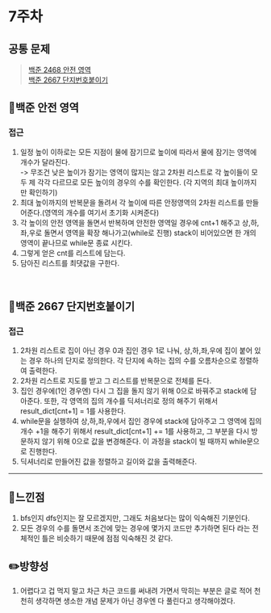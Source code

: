 # 7주차
## 공통 문제
> [백준 2468 안전 영역](https://www.acmicpc.net/problem/2468)<br>
[백준 2667 단지번호붙이기](https://www.acmicpc.net/problem/2667)

## **📖백준 안전 영역**

### 접근
1. 일정 높이 이하로는 모든 지점이 물에 잠기므로 높이에 따라서 물에 잠기는 영역에 개수가 달라진다.<br>
 -> 무조건 낮은 높이가 잠기는 영역이 많지는 않고 2차원 리스트로 각 높이들이 모두 제 각각 다르므로 모든 높이의 경우의 수를 확인한다. (각 지역의 최대 높이까지만 확인하기)
2. 최대 높이까지의 반복문을 돌려서 각 높이에 따른 안정영역의 2차원 리스트를 만들어준다.(영역의 개수를 여기서 초기화 시켜준다)
3. 각 높이의 안전 영역을 돌면서 반복하며 안전한 영역일 경우에 cnt+1 해주고 상,하,좌,우로 돌면서 영역을 확장 해나가고(while로 진행) stack이 비어있으면 한 개의 영역이 끝나므로 while문 종료 시킨다.
4. 그렇게 얻은 cnt를 리스트에 담는다.
5. 담아진 리스트를 최댓값을 구한다. 


<br>

## **📖백준 2667 단지번호붙이기**

### 접근
1. 2차원 리스트로 집이 아닌 경우 0과 집인 경우 1로 나눠, 상,하,좌,우에 집이 붙어 있는 경우 하나의 단지로 정의한다. 각 단지에 속하는 집의 수를 오름차순으로 정렬하여 출력한다.
2. 2차원 리스트로 지도를 받고 그 리스트를 반복문으로 전체를 돈다.
3. 집인 경우에(1인 경우엔) 다시 그 집을 돌지 않기 위해 0으로 바꿔주고 stack에 담아준다. 또한, 각 영역의 집의 개수를 딕셔너리로 정의 해주기 위해서 result_dict[cnt+1] = 1를 사용한다.
4. while문을 실행하여 상,하,좌,우에서 집인 경우에 stack에 담아주고 그 영역에 집의 개수 +1을 해주기 위해서 result_dict[cnt+1] += 1를 사용하고, 그 부분을 다시 방문하지 않기 위해 0으로 값을 변경해준다. 이 과정을 stack이 빌 때까지 while문으로 진행한다.
5. 딕셔너리로 만들어진 값을 정렬하고 길이와 값을 출력해준다.

<hr>

## 🌈느낀점
1. bfs인지 dfs인지는 잘 모르겠지만, 그래도 처음보다는 많이 익숙해진 기분인다.
2. 모든 경우의 수를 돌면서 조건에 맞는 경우에 몇가지 코드만 추가하면 된다 라는 전체적인 틀은 비슷하기 때문에 점점 익숙해진 것 같다.

## ✏️방향성
1. 어렵다고 겁 먹지 말고 차근 차근 코드를 써내려 가면서 막히는 부분은 글로 적어 천천히 생각하면 생소한 개념 문제가 아닌 경우엔 다 풀린다고 생각해야겠다.



